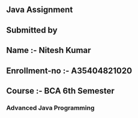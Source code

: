 ## Java Assignment
## Submitted by 
## Name :- Nitesh Kumar
## Enrollment-no :- A35404821020
## Course :-  BCA 6th Semester
### Advanced Java Programming	


